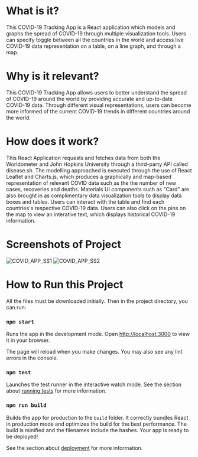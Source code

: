 # What is it?
This COVID-19 Tracking App is a React application which models and graphs the spread of COVID-19 through multiple visualization tools. Users can specify toggle between all the countries in the world and access live COVID-19 data representation on a table, on a line graph, and through a map.

# Why is it relevant?
This COVID-19 Tracking App allows users to better understand the spread of COVID-19 around the world by providing accurate and up-to-date COVID-19 data. Through different visual representations, users can become more informed of the current COVID-19 trends in different countries around the world.

# How does it work?
This React Application requests and fetches data from both the Worldometer and John Hopkins University through a third-party API called disease.sh. The modelling approached is executed through the use of React Leaflet and Charts.js, which produces a graphically and map-based representation of relevant COVID data such as the the number of new cases, recoveries and deaths. Materials UI components such as "Card" are also brought in as complimentary data visualization tools to display data boxes and tables. Users can interact with the table and find each countries's respective COVID-19 data. Users can also click on the pins on the map to view an interative text, which displays historical COVID-19 information.

# Screenshots of Project
![COVID_APP_SS1](https://user-images.githubusercontent.com/70820857/159797395-e6aa2f69-e7e4-4eb2-a910-cfbd7297584e.png)
![COVID_APP_SS2](https://user-images.githubusercontent.com/70820857/159797431-afb3b47a-d021-4c60-a4b6-d300e424c105.png)

# How to Run this Project

All the files must be downloaded initially. Then in the project directory, you can run:

### `npm start`

Runs the app in the development mode. Open [http://localhost:3000](http://localhost:3000) to view it in your browser.

The page will reload when you make changes. You may also see any lint errors in the console.

### `npm test`

Launches the test runner in the interactive watch mode. See the section about [running tests](https://facebook.github.io/create-react-app/docs/running-tests) for more information.

### `npm run build`

Builds the app for production to the `build` folder. It correctly bundles React in production mode and optimizes the build for the best performance.
The build is minified and the filenames include the hashes. Your app is ready to be deployed!

See the section about [deployment](https://facebook.github.io/create-react-app/docs/deployment) for more information.
